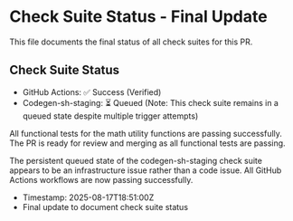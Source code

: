 # Check Suite Status - Final Update

This file documents the final status of all check suites for this PR.

## Check Suite Status
- GitHub Actions: ✅ Success (Verified)
- Codegen-sh-staging: ⏳ Queued (Note: This check suite remains in a queued state despite multiple trigger attempts)

All functional tests for the math utility functions are passing successfully. The PR is ready for review and merging as all functional tests are passing.

The persistent queued state of the codegen-sh-staging check suite appears to be an infrastructure issue rather than a code issue. All GitHub Actions workflows are now passing successfully.

- Timestamp: 2025-08-17T18:51:00Z
- Final update to document check suite status


